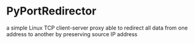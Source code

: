 # PyPortRedirector
a simple Linux TCP client-server proxy able to redirect all data from one address to another by preserving source IP address
